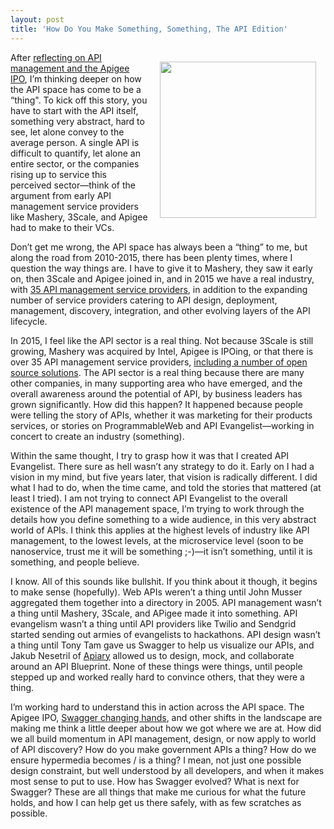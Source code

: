 ```yaml
---
layout: post
title: 'How Do You Make Something, Something, The API Edition'
---
```

<p><img style="padding: 15px;" src="https://s3.amazonaws.com/kinlane-productions/bw-icons/bw-storytelling.png" alt="" width="250" align="right" /></p>
<p>After <a href="http://apievangelist.com/2015/03/24/reflecting-on-api-management-and-the-apigee-ipo/">reflecting on API management and the Apigee IPO</a>, I&rsquo;m thinking deeper on how the API space has come to be a &ldquo;thing". To kick off this story, you have to start with the API itself, something very abstract, hard to see, let alone convey to the average person. A single API is difficult to quantify, let alone an entire sector, or the companies rising up to service this perceived sector&mdash;think of the argument from early API management service providers like Mashery, 3Scale, and Apigee had to make to their VCs.</p>
<p>Don&rsquo;t get me wrong, the API space has always been a &ldquo;thing&rdquo; to me, but along the road from 2010-2015, there has been plenty times, where I question the way things are. I have to give it to Mashery, they saw it early on, then 3Scale and Apigee joined in, and in 2015 we have a real industry, with <a href="http://management.apievangelist.com/companies.html">35 API management service providers</a>, in addition to the expanding number of service providers catering to API design, deployment, management, discovery, integration, and other evolving layers of the API lifecycle.</p>
<p>In 2015, I feel like the API sector is a real thing. Not because 3Scale is still growing, Mashery was acquired by Intel, Apigee is IPOing, or that there is over 35 API management service providers, <a href="http://apievangelist.com/2014/10/05/taking-a-fresh-look-at-what-open-source-api-management-architecture-is-available/">including a number of open source solutions</a>. The API sector is a real thing because there are many other companies, in many supporting area who have emerged, and the overall awareness around the potential of API, by business leaders has grown significantly. How did this happen? It happened because people were telling the story of APIs, whether it was marketing for their products services, or stories on ProgrammableWeb and API Evangelist&mdash;working in concert to create an industry (something).</p>
<p>Within the same thought, I try to grasp how it was that I created API Evangelist. There sure as hell wasn&rsquo;t any strategy to do it. Early on I had a vision in my mind, but five years later, that vision is radically different. I did what I had to do, when the time came, and told the stories that mattered (at least I tried). I am not trying to connect API Evangelist to the overall existence of the API management space, I&rsquo;m trying to work through the details how you define something to a wide audience, in this very abstract world of APIs. I think this applies at the highest levels of industry like API management, to the lowest levels, at the microservice level (soon to be nanoservice, trust me it will be something ;-)&mdash;it isn&rsquo;t something, until it is something, and people believe.</p>
<p>I know. All of this sounds like bullshit. If you think about it though, it begins to make sense (hopefully). Web APIs weren&rsquo;t a thing until John Musser aggregated them together into a directory in 2005. API management wasn&rsquo;t a thing until Mashery, 3Scale, and APigee made it into something. API evangelism wasn&rsquo;t a thing until API providers like Twilio and Sendgrid started sending out armies of evangelists to hackathons. API design wasn&rsquo;t a thing until Tony Tam gave us Swagger to help us visualize our APIs, and Jakub Nesetril of <a href="http://apiary.io">Apiary</a> allowed us to design, mock, and collaborate around an API Blueprint. None of these things were things, until people stepped up and worked really hard to convince others, that they were a thing.</p>
<p>I&rsquo;m working hard to understand this in action across the API space. The Apigee IPO, <a href="http://apievangelist.com/2015/03/26/swagger-shifts-hands-from-reverb-to-smartbear/">Swagger changing hands</a>, and other shifts in the landscape are making me think a little deeper about how we got where we are at.  How did we all build momentum in API management, design, or now apply to world of API discovery? How do you make government APIs a thing? How do we ensure hypermedia becomes / is a thing? I mean, not just one possible design constraint, but well understood by all developers, and when it makes most sense to put to use. How has Swagger evolved? What is next for Swagger?  These are all things that make me curious for what the future holds, and how I can help get us there safely, with as few scratches as possible.</p>
